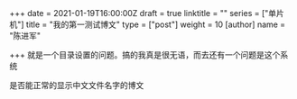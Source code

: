 +++
date = 2021-01-19T16:00:00Z
draft = true
linktitle = ""
series = ["单片机"]
title = "我的第一测试博文"
type = ["post"]
weight = 10
[author]
name = "陈进军"

+++
就是一个目录设置的问题。搞的我真是很无语，而去还有一个问题是这个系统

是否能正常的显示中文文件名字的博文